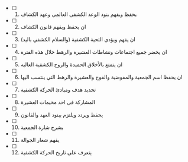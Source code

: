 - [ ]  1. يحفظ ويفهم بنود الوعد الكشفي العالمي وعهد الكشاف
- [ ] 2. ان يحفظ ويفهم قانون الكشاف
- [ ] 3. ان يفهم ويؤدي التحية الكشفية (والسلام الكشفي باليد)
- [ ] 4. ان يحضر جميع اجتماعات ونشاطات العشيرة والرهط خلال هذه الفترة
- [ ] 5. ان يتمتع بالأخلاق الحميدة والروح الكشفية العاليه
- [ ] 6. ان يحفظ اسم الجمعية والمفوضية والفوج والعشيرة والرهط التي ينتسب اليها
- [ ] 7. تحديد هدف ومبادئ الحركة الكشفية
- [ ] 8. المشاركة في احد مخيمات العشيرة
- [ ] 9. يحفظ ويردد ويلتزم ببنود العهد والقانون
- [ ] 10. يشرح شارة الجمعية
- [ ] 11. يفهم شعار الجوالة
- [ ] 12. يتعرف على تاريخ الحركة الكشفية